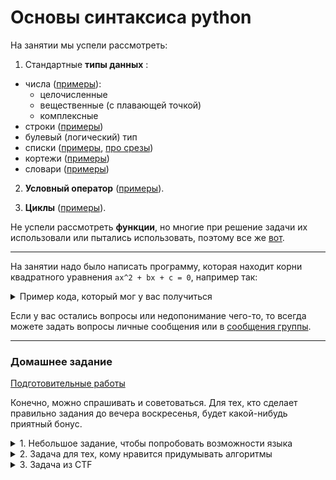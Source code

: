 # Основы синтаксиса python

На занятии мы успели рассмотреть:

1) Cтандартные **типы данных** :
- числа ([примеры](https://pythonworld.ru/tipy-dannyx-v-python/chisla-int-float-complex.html)):
  * целочисленные 
  * вещественные (с плавающей точкой)
  * комплексные
- строки ([примеры](https://pythonworld.ru/tipy-dannyx-v-python/stroki-funkcii-i-metody-strok.html))
- булевый (логический) тип 
- списки ([примеры](https://pythonworld.ru/tipy-dannyx-v-python/spiski-list-funkcii-i-metody-spiskov.html), [про срезы](https://pythonworld.ru/osnovy/indeksy-i-srezy.html))
- кортежи ([примеры](https://pythonworld.ru/tipy-dannyx-v-python/kortezhi-tuple.html))
- словари ([примеры](https://pythonworld.ru/tipy-dannyx-v-python/slovari-dict-funkcii-i-metody-slovarej.html))


2) **Условный оператор** ([примеры](https://pythonworld.ru/osnovy/instrukciya-if-elif-else-proverka-istinnosti-trexmestnoe-vyrazhenie-ifelse.html)).

3) **Циклы** ([примеры](https://pythonworld.ru/osnovy/cikly-for-i-while-operatory-break-i-continue-volshebnoe-slovo-else.html)).

Не успели рассмотреть **функции**, но многие при решение задачи их использовали или пытались использовать, поэтому все же [вот](https://pythonworld.ru/tipy-dannyx-v-python/vse-o-funkciyax-i-ix-argumentax.html).

---

На занятии надо было написать программу, которая находит корни квадратного уравнения `ax^2 + bx + c = 0`, например так:

<details>
  <summary>Пример кода, который мог у вас получиться</summary>
  
```python
def find_roots(a, b, c):
	D =  b**2 - 4*a*c

	if D < 0:
		return "There are no real roots"
	x1 = (-b + D**(0.5)) / 2*a
	x2 = (-b - D**(0.5)) / 2*a

	return x1, x2

print("ax^2 + bx + c = 0")

a = int(input("Enter a: "))
b = int(input("Enter b: "))
c = int(input("Enter c: "))

print(find_roots(a, b, c))
```
</details>

Если у вас остались вопросы или недопонимание чего-то, то всегда можете задать вопросы личные сообщения или в [сообщения группы](https://vk.com/im?media=&sel=-129520208).

---
### Домашнее задание
[Подготовительные работы](l0.md)

Конечно, можно спрашивать и советоваться.
Для тех, кто сделает правильно задания до вечера воскресенья, будет какой-нибудь приятный бонус.

<details>
  <summary>1. Небольшое задание, чтобы попробовать возможности языка</summary>
В одной школе занятия начинаются в 8:00. Продолжительность урока — 45 минут, а после 1-го, 3-го, 5-го и т.д. уроков перемена 5 минут, зато после 2-го, 4-го, 6-го и т.д. — 15 минут.

##### Входные данные:
Дан номер урока (уроков может быть 10, ведь целых 2 смены). Определите, когда заканчивается указанный урок.

##### Выходные данные:
Выведите строку: время окончания урока в часах и минутах.

#### Пример
> Входные данные:
>   3
> 
> Выходные данные:
>   10:35

</details>

<details>
  <summary>2. Задача для тех, кому нравится придумывать алгоритмы</summary>
  Необходимо по заданному числу *n (1 < n < 10)* вывести на экран *n* птичек. Изображение одной птички имеет размер 5х9 символов. Между двумя птичками должен быть пустой столбец. Для упрощения, можно использовать пингвина. Но если вы придумаете свой вариант птички, то будет здорово!
  
```
   _~_    
  (o o)   
 /  V  \  
/(  _  )\ 
  ^^ ^^   
```

#### Пример
> Входные данные:
> 3
> 
> Выходные данные:
> 
```
   _~_       _~_       _~_    
  (o o)     (o o)     (o o)   
 /  V  \   /  V  \   /  V  \  
/(  _  )\ /(  _  )\ /(  _  )\ 
  ^^ ^^     ^^ ^^     ^^ ^^   
```
</details>

<details>
  <summary>3. Задача из CTF</summary>
  Для этой задачи придется не только программировать, но и подумать, но в целом она несложная.
  Пробуйте, пишите где остановились, будем подсказывать.
  http://2016.hackerdom.ru/tasks/open/1/
</details>
